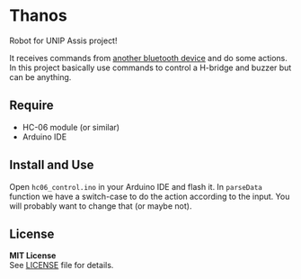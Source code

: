 # Thanos

Robot for UNIP Assis project!

It receives commands from [another bluetooth device](https://github.com/joseafga/thanos-python) and do some actions.  
In this project basically use commands to control a H-bridge and buzzer but can be anything.

## Require
- HC-06 module (or similar)
- Arduino IDE

## Install and Use
Open `hc06_control.ino` in your Arduino IDE and flash it.
In `parseData` function we have a switch-case to do the action according to the input. You will probably want to change that (or maybe not).

## License
**MIT License**  
See [LICENSE](LICENSE) file for details.
